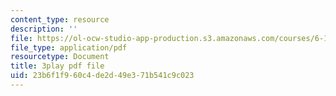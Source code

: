 ```yaml
---
content_type: resource
description: ''
file: https://ol-ocw-studio-app-production.s3.amazonaws.com/courses/6-189-multicore-programming-primer-january-iap-2007/23b6f1f960c4de2d49e371b541c9c023_G0iYkb9YiRg.pdf
file_type: application/pdf
resourcetype: Document
title: 3play pdf file
uid: 23b6f1f9-60c4-de2d-49e3-71b541c9c023
---
```

